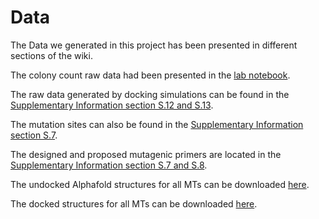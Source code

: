 # Data


 

The Data we generated in this project has been presented in different sections of the wiki. 

The colony count raw data had been presented in the <a href="../../supplementary_info/">lab notebook</a>.

The raw data generated by docking simulations can be found in the <a href="../../supplementary_info/">Supplementary Information section S.12 and S.13</a>.

The mutation sites can also be found in the <a href="../../supplementary_info/">Supplementary Information section S.7</a>.

The designed and proposed mutagenic primers are located in the <a href="../../supplementary_info/">Supplementary Information section S.7 and S.8</a>.

The undocked Alphafold structures for all MTs can be downloaded <a href="https://github.com/idec-teams/2022_Edinburgh-UHAS_Ghana/tree/main/pdbs/alphafold_undocked">here</a>.  

The docked structures for all MTs can be downloaded <a href="https://github.com/idec-teams/2022_Edinburgh-UHAS_Ghana/tree/main/pdbs/docked">here</a>. 

